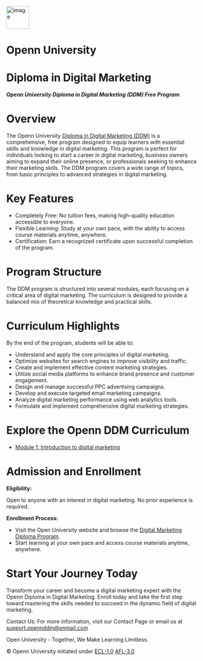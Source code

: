 <img src="./img/k5vzrqrsbmqjth7qgmkt0ve7pvuk.png" alt="image" width="60" height="auto">

# Openn University

# Diploma in Digital Marketing

***Openn University Diploma in Digital Marketing (DDM) Free Program***

# Overview

The Openn University [Diploma in Digital Marketing (DDM)](M1/L1/Intro.md) is a comprehensive, free program designed to equip learners with essential skills and knowledge in digital marketing. This program is perfect for individuals looking to start a career in digital marketing, business owners aiming to expand their online presence, or professionals seeking to enhance their marketing skills. The DDM program covers a wide range of topics, from basic principles to advanced strategies in digital marketing.

# Key Features

- Completely Free: No tuition fees, making high-quality education accessible to everyone.
- Flexible Learning: Study at your own pace, with the ability to access course materials anytime, anywhere.
- Certification: Earn a recognized certificate upon successful completion of the program.

# Program Structure

The DDM program is structured into several modules, each focusing on a critical area of digital marketing. The curriculum is designed to provide a balanced mix of theoretical knowledge and practical skills.

# Curriculum Highlights

By the end of the program, students will be able to:

- Understand and apply the core principles of digital marketing.
- Optimize websites for search engines to improve visibility and traffic.
- Create and implement effective content marketing strategies.
- Utilize social media platforms to enhance brand presence and customer engagement.
- Design and manage successful PPC advertising campaigns.
- Develop and execute targeted email marketing campaigns.
- Analyze digital marketing performance using web analytics tools.
- Formulate and implement comprehensive digital marketing strategies.

# Explore the Openn DDM Curriculum

- [Module 1: Introduction to digital marketing](M1/Intro.md)


# Admission and Enrollment

**Eligibility:** 

Open to anyone with an interest in digital marketing. No prior experience is required.


**Enrollment Process:**

- Visit the Open University website and browse the [Digital Marketing Diploma Program](#).
- Start learning at your own pace and access course materials anytime, anywhere.

# Start Your Journey Today

Transform your career and become a digital marketing expert with the Openn Diploma in Digital Marketing. Enroll today and take the first step toward mastering the skills needed to succeed in the dynamic field of digital marketing.

Contact Us: For more information, visit our Contact Page or email us at support.opennddm@onmail.com

Open University - Together, We Make Learning Limitless.


© Openn University initiated under [ECL-1.0](#) [AFL-3.0](#) 